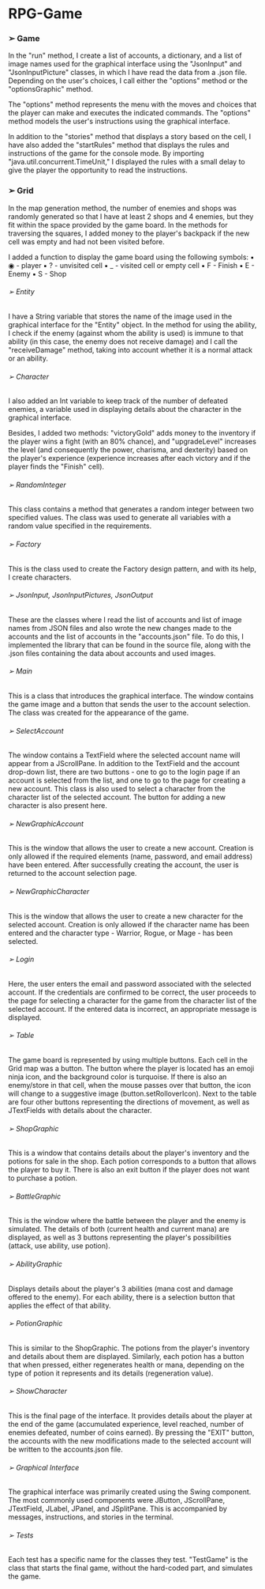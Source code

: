 # RPG-Game

### ➢ Game
In the "run" method, I create a list of accounts, a dictionary, and a list of image names used for the graphical interface using the "JsonInput" and "JsonInputPicture" classes, in which I have read the data from a .json file. Depending on the user's choices, I call either the "options" method or the "optionsGraphic" method.

The "options" method represents the menu with the moves and choices that the player can make and executes the indicated commands. The "options" method models the user's instructions using the graphical interface.

In addition to the "stories" method that displays a story based on the cell, I have also added the "startRules" method that displays the rules and instructions of the game for the console mode. By importing "java.util.concurrent.TimeUnit," I displayed the rules with a small delay to give the player the opportunity to read the instructions.

### ➢ Grid
In the map generation method, the number of enemies and shops was randomly generated so that I have at least 2 shops and 4 enemies, but they fit within the space provided by the game board. In the methods for traversing the squares, I added money to the player's backpack if the new cell was empty and had not been visited before.

I added a function to display the game board using the following symbols:
▪ ◉ - player
▪ ? - unvisited cell
▪ _ - visited cell or empty cell
▪ F - Finish
▪ E - Enemy
▪ S - Shop

###### ➢ Entity
I have a String variable that stores the name of the image used in the graphical interface for the "Entity" object. In the method for using the ability, I check if the enemy (against whom the ability is used) is immune to that ability (in this case, the enemy does not receive damage) and I call the "receiveDamage" method, taking into account whether it is a normal attack or an ability.

###### ➢ Character
I also added an Int variable to keep track of the number of defeated enemies, a variable used in displaying details about the character in the graphical interface.

Besides, I added two methods: "victoryGold" adds money to the inventory if the player wins a fight (with an 80% chance), and "upgradeLevel" increases the level (and consequently the power, charisma, and dexterity) based on the player's experience (experience increases after each victory and if the player finds the "Finish" cell).

###### ➢ RandomInteger
This class contains a method that generates a random integer between two specified values. The class was used to generate all variables with a random value specified in the requirements.

###### ➢ Factory
This is the class used to create the Factory design pattern, and with its help, I create characters.

###### ➢ JsonInput, JsonInputPictures, JsonOutput
These are the classes where I read the list of accounts and list of image names from JSON files and also wrote the new changes made to the accounts and the list of accounts in the "accounts.json" file. To do this, I implemented the library that can be found in the source file, along with the .json files containing the data about accounts and used images.

###### ➢ Main
This is a class that introduces the graphical interface. The window contains the game image and a button that sends the user to the account selection. The class was created for the appearance of the game.

###### ➢ SelectAccount
The window contains a TextField where the selected account name will appear from a JScrollPane. In addition to the TextField and the account drop-down list, there are two buttons - one to go to the login page if an account is selected from the list, and one to go to the page for creating a new account. This class is also used to select a character from the character list of the selected account. The button for adding a new character is also present here.

###### ➢ NewGraphicAccount
This is the window that allows the user to create a new account. Creation is only allowed if the required elements (name, password, and email address) have been entered. After successfully creating the account, the user is returned to the account selection page.

###### ➢ NewGraphicCharacter
This is the window that allows the user to create a new character for the selected account. Creation is only allowed if the character name has been entered and the character type - Warrior, Rogue, or Mage - has been selected.

###### ➢ Login
Here, the user enters the email and password associated with the selected account. If the credentials are confirmed to be correct, the user proceeds to the page for selecting a character for the game from the character list of the selected account. If the entered data is incorrect, an appropriate message is displayed.

###### ➢ Table
The game board is represented by using multiple buttons. Each cell in the Grid map was a button. The button where the player is located has an emoji ninja icon, and the background color is turquoise. If there is also an enemy/store in that cell, when the mouse passes over that button, the icon will change to a suggestive image (button.setRolloverIcon). Next to the table are four other buttons representing the directions of movement, as well as JTextFields with details about the character.

###### ➢ ShopGraphic
This is a window that contains details about the player's inventory and the potions for sale in the shop. Each potion corresponds to a button that allows the player to buy it. There is also an exit button if the player does not want to purchase a potion.

###### ➢ BattleGraphic
This is the window where the battle between the player and the enemy is simulated. The details of both (current health and current mana) are displayed, as well as 3 buttons representing the player's possibilities (attack, use ability, use potion).

###### ➢ AbilityGraphic
Displays details about the player's 3 abilities (mana cost and damage offered to the enemy). For each ability, there is a selection button that applies the effect of that ability.

###### ➢ PotionGraphic
This is similar to the ShopGraphic. The potions from the player's inventory and details about them are displayed. Similarly, each potion has a button that when pressed, either regenerates health or mana, depending on the type of potion it represents and its details (regeneration value).

###### ➢ ShowCharacter
This is the final page of the interface. It provides details about the player at the end of the game (accumulated experience, level reached, number of enemies defeated, number of coins earned). By pressing the "EXIT" button, the accounts with the new modifications made to the selected account will be written to the accounts.json file.

###### ➢ Graphical Interface
The graphical interface was primarily created using the Swing component. The most commonly used components were JButton, JScrollPane, JTextField, JLabel, JPanel, and JSplitPane. This is accompanied by messages, instructions, and stories in the terminal.

###### ➢ Tests
Each test has a specific name for the classes they test. "TestGame" is the class that starts the final game, without the hard-coded part, and simulates the game.
